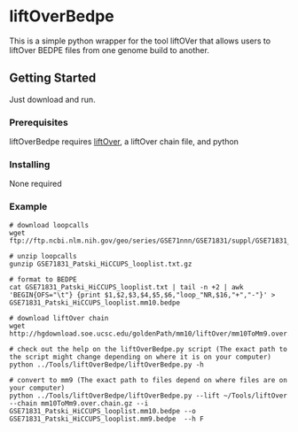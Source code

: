 # liftOverBedpe

This is a simple python wrapper for the tool liftOVer that allows users to liftOver BEDPE files from one genome build to another.

## Getting Started

Just download and run.

### Prerequisites

liftOverBedpe requires [liftOver](https://genome.sph.umich.edu/wiki/LiftOver), a liftOver chain file, and python

### Installing

None required

### Example

```
# download loopcalls
wget ftp://ftp.ncbi.nlm.nih.gov/geo/series/GSE71nnn/GSE71831/suppl/GSE71831_Patski_HiCCUPS_looplist.txt.gz

# unzip loopcalls
gunzip GSE71831_Patski_HiCCUPS_looplist.txt.gz 

# format to BEDPE
cat GSE71831_Patski_HiCCUPS_looplist.txt | tail -n +2 | awk 'BEGIN{OFS="\t"} {print $1,$2,$3,$4,$5,$6,"loop_"NR,$16,"+","-"}' >  GSE71831_Patski_HiCCUPS_looplist.mm10.bedpe

# download liftOver chain
wget http://hgdownload.soe.ucsc.edu/goldenPath/mm10/liftOver/mm10ToMm9.over.chain.gz

# check out the help on the liftOverBedpe.py script (The exact path to the script might change depending on where it is on your computer)
python ../Tools/liftOverBedpe/liftOverBedpe.py -h

# convert to mm9 (The exact path to files depend on where files are on your computer)
python ../Tools/liftOverBedpe/liftOverBedpe.py --lift ~/Tools/liftOver --chain mm10ToMm9.over.chain.gz --i GSE71831_Patski_HiCCUPS_looplist.mm10.bedpe --o GSE71831_Patski_HiCCUPS_looplist.mm9.bedpe  --h F
```
